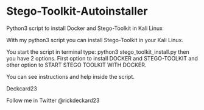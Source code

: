 # Stego-Toolkit-Autoinstaller
Python3 script to install Docker and Stego-Toolkit in Kali Linux

With my python3 script you can install Stego-Toolkit in your Kali Linux.

You start the script in terminal type: python3 stego_toolkit_install.py then you have 2 options. First option to install DOCKER and STEGO-TOOLKIT and other option to START STEGO TOOLKIT WITH DOCKER.

You can see instructions and help inside the script.

Deckcard23

Follow me in Twitter @rickdeckard23
